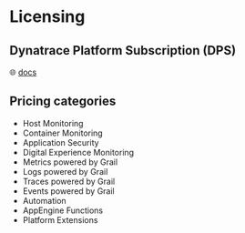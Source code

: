 # Licensing

## Dynatrace Platform Subscription (DPS)

🌐 [docs](https://docs.dynatrace.com/docs/manage/dynatrace-platform-subscription)

## Pricing categories

* Host Monitoring
* Container Monitoring
* Application Security
* Digital Experience Monitoring
* Metrics powered by Grail
* Logs powered by Grail
* Traces powered by Grail
* Events powered by Grail
* Automation
* AppEngine Functions
* Platform Extensions
